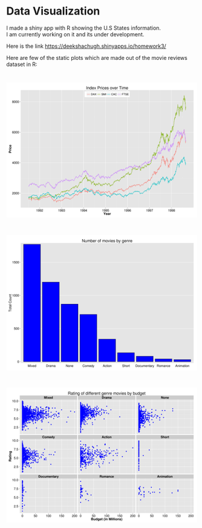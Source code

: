 Data Visualization
===================
I made a shiny app with R showing the U.S States information.  
I am currently working on it and its under development.

Here is the link 
https://deekshachugh.shinyapps.io/homework3/


Here are few of the static plots which are made out of the movie reviews dataset in R:

![IMAGE](hw1-multiline.png)
==============================
![IMAGE](hw1-bar.png)
==============================
![IMAGE](hw1-multiples.png)
==============================








